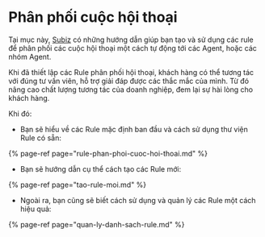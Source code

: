 # Phân phối cuộc hội thoại

Tại mục này, [Subiz](https://subiz.com/vi/) có những hướng dẫn giúp bạn tạo và sử dụng các rule để phân phối các cuộc hội thoại một cách tự động tới các Agent, hoặc các nhóm Agent.

Khi đã thiết lập các Rule phân phối hội thoại, khách hàng có thể tương tác với đúng tư vấn viên, hỗ trợ giải đáp được các thắc mắc của mình. Từ đó nâng cao chất lượng tương tác của doanh nghiệp, đem lại sự hài lòng cho khách hàng.  

Khi đó:

* Bạn sẽ hiểu về các Rule mặc định ban đầu và cách sử dụng thư viện Rule có sẵn:

{% page-ref page="rule-phan-phoi-cuoc-hoi-thoai.md" %}

* Bạn sẽ hướng dẫn cụ thể cách tạo các Rule mới:

{% page-ref page="tao-rule-moi.md" %}

* Ngoài ra, bạn cũng sẽ biết cách sử dụng và quản lý các Rule một cách hiệu quả:

{% page-ref page="quan-ly-danh-sach-rule.md" %}



